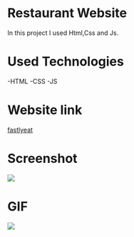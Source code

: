 # Restaurant Website
In this project I used Html,Css and Js.

# Used Technologies
-HTML
-CSS
-JS
# Website link
[fastlyeat](https://fastlyeat.netlify.app/)
# Screenshot
![](images/restaurantwebsitescreenshot.png)

# GIF
![](images/restaurant.gif)